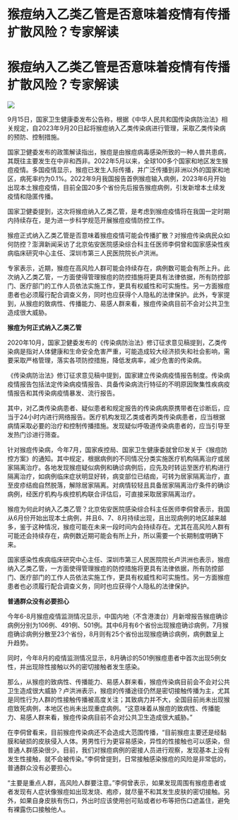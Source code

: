 # 猴痘纳入乙类乙管是否意味着疫情有传播扩散风险？专家解读

# 猴痘纳入乙类乙管是否意味着疫情有传播扩散风险？专家解读

![](https://inews.gtimg.com/om_bt/OMsEpxJ1eQZNy5WVAeih7yUOVNWkwP6tD_92wnherhXCwAA/1000)

9月15日，国家卫生健康委发布公告称，根据《中华人民共和国传染病防治法》相关规定，自2023年9月20日起将猴痘纳入乙类传染病进行管理，采取乙类传染病的预防、控制措施。

国家卫健委发布的政策解读指出，猴痘是由猴痘病毒感染所致的一种人兽共患病，其既往主要发生在中非和西非。2022年5月以来，全球100多个国家和地区发生猴痘疫情。多国疫情显示，猴痘已发生人际传播，并广泛传播到非洲以外的国家和地区，病死率约为0.1%。2022年9月我国报告首例猴痘输入病例，2023年6月开始出现本土猴痘疫情，目前全国20多个省份先后报告猴痘病例，引发新增本土续发疫情和隐匿传播。

国家卫健委提到，这次将猴痘纳入乙类乙管，是考虑到猴痘疫情将在我国一定时期内持续存在，是为进一步科学规范开展猴痘疫情防控工作。

猴痘正式纳入乙类乙管是否意味着猴痘疫情可能会传播扩散？对猴痘传染病民众如何防控？澎湃新闻采访了北京佑安医院感染综合科主任医师李侗曾和国家感染性疾病临床研究中心主任、深圳市第三人民医院院长卢洪洲。

专家表示，近期，猴痘在高风险人群可能会持续存在，病例数可能会有所上升。此次纳入乙类乙管，一方面使得管理猴痘的防控措施将更具有法律依据，所有防控部门、医疗部门的工作人员依法实施工作，更具有权威性和可实施性。另一方面猴痘患者也必须履行配合调查义务，同时也应获得个人隐私的法律保护。此外，专家提到，从猴痘的致病性、传播能力、易感人群来看，猴痘传染病目前不会对公共卫生造成很大威胁。

**猴痘为何正式纳入乙类乙管**

2020年10月，国家卫健委发布的《传染病防治法》修订征求意见稿提到，乙类传染病是指对人体健康和生命安全危害严重，可能造成较大经济损失和社会影响，需要采取严格管理，落实各项防控措施，降低发病率，减少危害的传染病。

《传染病防治法》修订征求意见稿中提到，国家建立传染病疫情报告制度。传染病疫情报告包括法定传染病疫情报告、具备传染病流行特征的不明原因聚集性疾病疫情报告和其传染病疫情暴发、流行报告。

其中，对乙类传染病患者、疑似患者和规定报告的传染病病原携带者在诊断后，应当于24小时内进行网络报告。医疗机构发现乙类或者丙类传染病患者，应当根据病情采取必要的治疗和控制传播措施。发现疑似呼吸道传染病患者的，应当引导至发热门诊进行筛查。

针对猴痘传染病，今年7月，国家疾控局、国家卫生健康委就曾印发关于《猴痘防控方案》的通知。其中规定，根据病例的不同情况分类实施医疗机构隔离治疗或居家隔离治疗。各地发现猴痘疑似病例和确诊病例后，应先及时转运至医疗机构进行隔离治疗，如病例临床症状明显好转，病变部位已结痂，可转为居家隔离治疗，直至皮疹结痂自然脱落，解除居家隔离。对病情较轻且具备居家隔离治疗条件的确诊病例，经医疗机构与疾控机构联合评估后，可直接采取居家隔离治疗。

猴痘为何此时纳入乙类乙管？北京佑安医院感染综合科主任医师李侗曾表示，我国从6月份开始出现本土病例，并且6、7、8月持续出现，且出现病例的地区越来越多，鉴于这种情况，猴痘可能在未来一段时间内会持续存在。尤其在高风险人群有可能还会持续存在，病例数近期可能会有所上升，所以需要一个长期制度明确下来。

国家感染性疾病临床研究中心主任、深圳市第三人民医院院长卢洪洲也表示，猴痘纳入乙类乙管，一方面使得管理猴痘的防控措施将更具有法律依据，所有防控部门、医疗部门的工作人员依法实施工作，更具有权威性和可实施性。另一方面猴痘患者也必须履行配合调查义务，同时也应获得个人隐私的法律保护。

**普通群众没有必要担心**

今年6-8月猴痘疫情监测情况显示，中国内地（不含港澳台）月新增报告猴痘确诊病例分别为106例、491例、501例。其中6月有6个省份出现猴痘确诊病例，7月猴痘确诊病例分散至23个省份，8月则有25个省份出现猴痘确诊病例，病例数呈上升趋势。

同时，今年8月的疫情监测情况显示，8月确诊的501例猴痘患者中首次出现5例女性，并出现除性接触以外的密切接触者发生感染。

那么，从猴痘的致病性、传播能力、易感人群来看，猴痘传染病目前会不会对公共卫生造成很大威胁？卢洪洲表示，猴痘的传播途径仍然是密切接触传播为主，尤其是同性行为人群的性接触传播被高度关注；其致病力并不大，全国目前尚未出现猴痘致死病例，本地区也尚未出现重症病例。“这意味着从猴痘的致病性、传播能力、易感人群来看，猴痘传染病目前不会对公共卫生造成很大威胁。”

在李侗曾看来，目前猴痘传染病还不会造成大范围传播，“目前猴痘主要还是经黏膜和破损的皮肤侵入人体。男男性行为更容易感染，异性的性接触也可以感染，但普通人群感染很少。目前，我们对猴痘病例的密接人员进行观察，发现基本上没有发生性接触，就不会被传染。”李侗曾提到，日常接触感染猴痘的风险是非常低的，普通群众没有必要担心。

“主要是重点人群，高风险人群要注意。”李侗曾表示，如果发现周围有猴痘患者或者发现有人症状像猴痘如出现发烧、疱疹，就尽量不和其发生皮肤的密切接触。另外，如果自身皮肤有伤口，外出时应该使用创可贴或者纱布等把伤口遮盖住，避免有裸露伤口接触他人。


